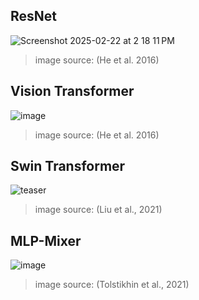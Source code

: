 ## ResNet

![Screenshot 2025-02-22 at 2 18 11 PM](https://github.com/user-attachments/assets/8c893061-4a61-415d-834c-f16f8fdd44f6)

> image source: (He et al. 2016)

## Vision Transformer

![image](https://github.com/user-attachments/assets/b7405362-dd61-4079-98ec-6572d25777bf)

> image source: (He et al. 2016)

## Swin Transformer

![teaser](https://github.com/user-attachments/assets/3e0657a4-9f88-4309-8ef4-c96d10712f5d)

> image source: (Liu et al., 2021)

## MLP-Mixer

![image](https://github.com/user-attachments/assets/914c05eb-dcd7-4961-a220-6196d941a5ab)

> image source: (Tolstikhin et al., 2021)
